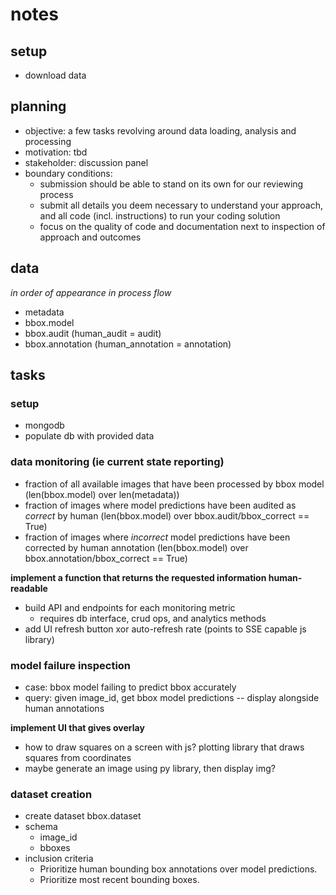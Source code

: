 # notes

## setup

- download data

## planning

- objective: a few tasks revolving around data loading, analysis and processing
- motivation: tbd
- stakeholder: discussion panel
- boundary conditions:
  - submission should be able to stand on its own for our reviewing process
  - submit all details you deem necessary to understand your approach, and all code (incl. instructions) to run your coding solution
  - focus on the quality of code and documentation next to inspection of approach and outcomes

## data

*in order of appearance in process flow*

- metadata
- bbox.model
- bbox.audit (human_audit = audit)
- bbox.annotation (human_annotation = annotation)

## tasks

### setup

- mongodb
- populate db with provided data

### data monitoring (ie current state reporting)

- fraction of all available images that have been processed by bbox model (len(bbox.model) over len(metadata))
- fraction of images where model predictions have been audited as *correct* by human (len(bbox.model) over bbox.audit/bbox_correct == True)
- fraction of images where *incorrect* model predictions have been corrected by human annotation (len(bbox.model) over bbox.annotation/bbox_correct == True)

**implement a function that returns the requested information human-readable**

- build API and endpoints for each monitoring metric
  - requires db interface, crud ops, and analytics methods
- add UI refresh button xor auto-refresh rate (points to SSE capable js library)

### model failure inspection

- case: bbox model failing to predict bbox accurately
- query: given image_id, get bbox model predictions -- display alongside human annotations

**implement UI that gives overlay**

- how to draw squares on a screen with js? plotting library that draws squares from coordinates
- maybe generate an image using py library, then display img?

### dataset creation

- create dataset bbox.dataset
- schema
  - image_id
  - bboxes
- inclusion criteria
  - Prioritize human bounding box annotations over model predictions.
  - Prioritize most recent bounding boxes.
